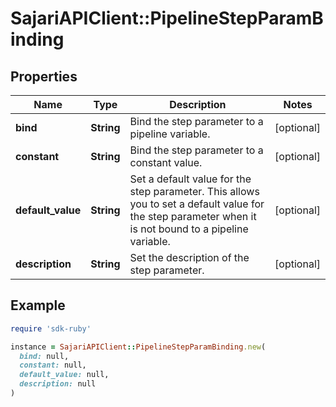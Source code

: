 # SajariAPIClient::PipelineStepParamBinding

## Properties

| Name | Type | Description | Notes |
| ---- | ---- | ----------- | ----- |
| **bind** | **String** | Bind the step parameter to a pipeline variable. | [optional] |
| **constant** | **String** | Bind the step parameter to a constant value. | [optional] |
| **default_value** | **String** | Set a default value for the step parameter.  This allows you to set a default value for the step parameter when it is not bound to a pipeline variable. | [optional] |
| **description** | **String** | Set the description of the step parameter. | [optional] |

## Example

```ruby
require 'sdk-ruby'

instance = SajariAPIClient::PipelineStepParamBinding.new(
  bind: null,
  constant: null,
  default_value: null,
  description: null
)
```

